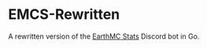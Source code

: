 # EMCS-Rewritten
 A rewritten version of the [EarthMC Stats](https://github.com/EarthMC-Toolkit/EarthMC-Stats) Discord bot in Go.
